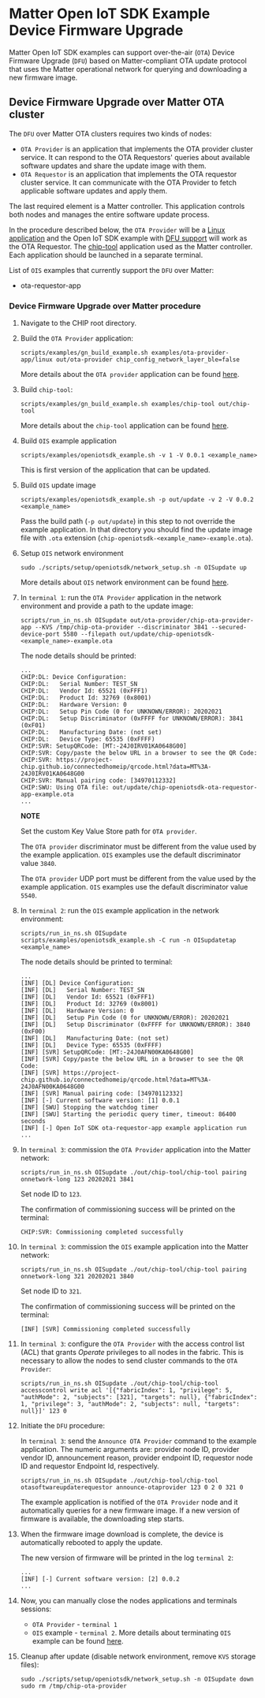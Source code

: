 # Matter Open IoT SDK Example Device Firmware Upgrade

Matter Open IoT SDK examples can support over-the-air (`OTA`) Device Firmware
Upgrade (`DFU`) based on Matter-compliant OTA update protocol that uses the
Matter operational network for querying and downloading a new firmware image.

## Device Firmware Upgrade over Matter OTA cluster

The `DFU` over Matter OTA clusters requires two kinds of nodes:

-   `OTA Provider` is an application that implements the OTA provider cluster
    service. It can respond to the OTA Requestors' queries about available
    software updates and share the update image with them.
-   `OTA Requestor` is an application that implements the OTA requestor cluster
    service. It can communicate with the OTA Provider to fetch applicable
    software updates and apply them.

The last required element is a Matter controller. This application controls both
nodes and manages the entire software update process.

In the procedure described below, the `OTA Provider` will be a
[Linux application](../../examples/ota-provider-app/linux/README.md) and the
Open IoT SDK example with
[DFU support](openiotsdk_examples#device-firmware-update) will work as the OTA
Requestor. The [chip-tool](../../examples/chip-tool/README.md) application used
as the Matter controller. Each application should be launched in a separate
terminal.

List of `OIS` examples that currently support the `DFU` over Matter:

-   ota-requestor-app

### Device Firmware Upgrade over Matter procedure

1.  Navigate to the CHIP root directory.

2.  Build the `OTA Provider` application:

    ```
    scripts/examples/gn_build_example.sh examples/ota-provider-app/linux out/ota-provider chip_config_network_layer_ble=false
    ```

    More details about the `OTA provider` application can be found
    [here](../../examples/ota-provider-app/linux/README.md).

3.  Build `chip-tool`:

    ```
    scripts/examples/gn_build_example.sh examples/chip-tool out/chip-tool
    ```

    More details about the `chip-tool` application can be found
    [here](../../examples/chip-tool/README.md).

4.  Build `OIS` example application

    ```
    scripts/examples/openiotsdk_example.sh -v 1 -V 0.0.1 <example_name>
    ```

    This is first version of the application that can be updated.

5.  Build `OIS` update image

    ```
    scripts/examples/openiotsdk_example.sh -p out/update -v 2 -V 0.0.2 <example_name>
    ```

    Pass the build path (`-p out/update`) in this step to not override the
    example application. In that directory you should find the update image file
    with `.ota` extension (`chip-openiotsdk-<example_name>-example.ota`).

6.  Setup `OIS` network environment

    ```
    sudo ./scripts/setup/openiotsdk/network_setup.sh -n OISupdate up
    ```

    More details about `OIS` network environment can be found
    [here](openiotsdk_examples.md#networking-setup).

7.  In `terminal 1`: run the `OTA Provider` application in the network
    environment and provide a path to the update image:

    ```
    scripts/run_in_ns.sh OISupdate out/ota-provider/chip-ota-provider-app --KVS /tmp/chip-ota-provider --discriminator 3841 --secured-device-port 5580 --filepath out/update/chip-openiotsdk-<example_name>-example.ota
    ```

    The node details should be printed:

    ```
    ...
    CHIP:DL: Device Configuration:
    CHIP:DL:   Serial Number: TEST_SN
    CHIP:DL:   Vendor Id: 65521 (0xFFF1)
    CHIP:DL:   Product Id: 32769 (0x8001)
    CHIP:DL:   Hardware Version: 0
    CHIP:DL:   Setup Pin Code (0 for UNKNOWN/ERROR): 20202021
    CHIP:DL:   Setup Discriminator (0xFFFF for UNKNOWN/ERROR): 3841 (0xF01)
    CHIP:DL:   Manufacturing Date: (not set)
    CHIP:DL:   Device Type: 65535 (0xFFFF)
    CHIP:SVR: SetupQRCode: [MT:-24J0IRV01KA0648G00]
    CHIP:SVR: Copy/paste the below URL in a browser to see the QR Code:
    CHIP:SVR: https://project-chip.github.io/connectedhomeip/qrcode.html?data=MT%3A-24J0IRV01KA0648G00
    CHIP:SVR: Manual pairing code: [34970112332]
    CHIP:SWU: Using OTA file: out/update/chip-openiotsdk-ota-requestor-app-example.ota
    ...
    ```

    **NOTE**

    Set the custom Key Value Store path for `OTA provider`.

    The `OTA provider` discriminator must be different from the value used by
    the example application. `OIS` examples use the default discriminator value
    `3840`.

    The `OTA provider` UDP port must be different from the value used by the
    example application. `OIS` examples use the default discriminator value
    `5540`.

8.  In `terminal 2`: run the `OIS` example application in the network
    environment:

    ```
    scripts/run_in_ns.sh OISupdate scripts/examples/openiotsdk_example.sh -C run -n OISupdatetap <example_name>
    ```

    The node details should be printed to terminal:

    ```
    ...
    [INF] [DL] Device Configuration:
    [INF] [DL]   Serial Number: TEST_SN
    [INF] [DL]   Vendor Id: 65521 (0xFFF1)
    [INF] [DL]   Product Id: 32769 (0x8001)
    [INF] [DL]   Hardware Version: 0
    [INF] [DL]   Setup Pin Code (0 for UNKNOWN/ERROR): 20202021
    [INF] [DL]   Setup Discriminator (0xFFFF for UNKNOWN/ERROR): 3840 (0xF00)
    [INF] [DL]   Manufacturing Date: (not set)
    [INF] [DL]   Device Type: 65535 (0xFFFF)
    [INF] [SVR] SetupQRCode: [MT:-24J0AFN00KA0648G00]
    [INF] [SVR] Copy/paste the below URL in a browser to see the QR Code:
    [INF] [SVR] https://project-chip.github.io/connectedhomeip/qrcode.html?data=MT%3A-24J0AFN00KA0648G00
    [INF] [SVR] Manual pairing code: [34970112332]
    [INF] [-] Current software version: [1] 0.0.1
    [INF] [SWU] Stopping the watchdog timer
    [INF] [SWU] Starting the periodic query timer, timeout: 86400 seconds
    [INF] [-] Open IoT SDK ota-requestor-app example application run
    ...
    ```

9.  In `terminal 3`: commission the `OTA Provider` application into the Matter
    network:

    ```
    scripts/run_in_ns.sh OISupdate ./out/chip-tool/chip-tool pairing onnetwork-long 123 20202021 3841
    ```

    Set node ID to `123`.

    The confirmation of commissioning success will be printed on the terminal:

    ```
    CHIP:SVR: Commissioning completed successfully
    ```

10. In `terminal 3`: commission the `OIS` example application into the Matter
    network:

    ```
    scripts/run_in_ns.sh OISupdate ./out/chip-tool/chip-tool pairing onnetwork-long 321 20202021 3840
    ```

    Set node ID to `321`.

    The confirmation of commissioning success will be printed on the terminal:

    ```
    [INF] [SVR] Commissioning completed successfully
    ```

11. In `terminal 3`: configure the `OTA Provider` with the access control list
    (ACL) that grants _Operate_ privileges to all nodes in the fabric. This is
    necessary to allow the nodes to send cluster commands to the `OTA Provider`:

    ```
    scripts/run_in_ns.sh OISupdate ./out/chip-tool/chip-tool accesscontrol write acl '[{"fabricIndex": 1, "privilege": 5, "authMode": 2, "subjects": [321], "targets": null}, {"fabricIndex": 1, "privilege": 3, "authMode": 2, "subjects": null, "targets": null}]' 123 0
    ```

12. Initiate the `DFU` procedure:

    In `terminal 3`: send the `Announce OTA Provider` command to the example
    application. The numeric arguments are: provider node ID, provider vendor
    ID, announcement reason, provider endpoint ID, requestor node ID and
    requestor Endpoint Id, respectively.

    ```
    scripts/run_in_ns.sh OISupdate ./out/chip-tool/chip-tool otasoftwareupdaterequestor announce-otaprovider 123 0 2 0 321 0
    ```

    The example application is notified of the `OTA Provider` node and it
    automatically queries for a new firmware image. If a new version of firmware
    is available, the downloading step starts.

13. When the firmware image download is complete, the device is automatically
    rebooted to apply the update.

    The new version of firmware will be printed in the log `terminal 2`:

    ```
    ...
    [INF] [-] Current software version: [2] 0.0.2
    ...
    ```

14. Now, you can manually close the nodes applications and terminals sessions:

    -   `OTA Provider` - `terminal 1`
    -   `OIS` example - `terminal 2`. More details about terminating `OIS`
        example can be found [here](openiotsdk_examples.md#running).

15. Cleanup after update (disable network environment, remove `KVS` storage
    files):

    ```
    sudo ./scripts/setup/openiotsdk/network_setup.sh -n OISupdate down
    sudo rm /tmp/chip-ota-provider
    ```
